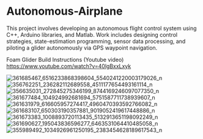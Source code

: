 # Autonomous-Airplane
This project involves developing an autonomous flight control system using C++, Arduino libraries, and Matlab. Work includes designing control strategies, state-estimation programming, sensor data processing, and piloting a glider autonomously via GPS waypoint navigation.

Foam Glider Build Instructions (Youtube video)
https://www.youtube.com/watch?v=40lgBxxLxyk

![361685467_6516233868398604_5540241220003179026_n](https://github.com/Oscar8gonzalez8/Autonomous-Airplane/assets/98362869/fee76228-f2d7-44c6-8502-44492ff7056c)
![356762251_236282112689558_4511177654493161114_n](https://github.com/Oscar8gonzalez8/Autonomous-Airplane/assets/98362869/5e6d75b2-7c29-4e24-bbc2-0d857cfef28f)
![356635031_272845275346199_8744169246097077350_n](https://github.com/Oscar8gonzalez8/Autonomous-Airplane/assets/98362869/21550181-18ca-47b2-9bc5-c40b04f55799)
![361677484_104924992681694_5751587711738939607_n](https://github.com/Oscar8gonzalez8/Autonomous-Airplane/assets/98362869/5bf9ca53-77fb-43c5-87b9-5f20a748682f)
![361631979_616605957274417_4960470393592766082_n](https://github.com/Oscar8gonzalez8/Autonomous-Airplane/assets/98362869/1657e996-d0bc-4c65-af6d-c2f89418f538)
![361683107_650303190357881_9019052419617448886_n](https://github.com/Oscar8gonzalez8/Autonomous-Airplane/assets/98362869/7fdf93b0-a427-474e-9c2f-5e92323db5f0)
![361673383_1008893720113435_5132913651198092249_n](https://github.com/Oscar8gonzalez8/Autonomous-Airplane/assets/98362869/2ad8bba7-ef69-4fc2-bb88-4b7236eb5311)
![361690627_195043836596277_6463531064410485058_n](https://github.com/Oscar8gonzalez8/Autonomous-Airplane/assets/98362869/0035769a-926e-4c60-9845-0acb144c7cec)
![355989492_1034926961250195_2383454628189617543_n](https://github.com/Oscar8gonzalez8/Autonomous-Airplane/assets/98362869/52858c98-e762-4fc9-a4fb-176cd7dabf25)





